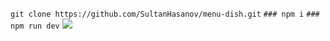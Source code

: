 `git clone https://github.com/SultanHasanov/menu-dish.git`
`### npm i`
`### npm run dev`
<img src="https://user-images.githubusercontent.com/105391964/216718116-27fe2052-bd69-4db8-9326-a769645b599f.jpg"></img>
